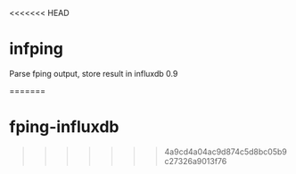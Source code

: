 <<<<<<< HEAD
# infping
Parse fping output, store result in influxdb 0.9

=======
# fping-influxdb
>>>>>>> 4a9cd4a04ac9d874c5d8bc05b9c27326a9013f76

